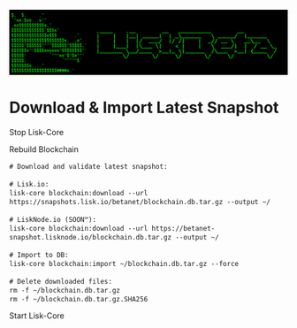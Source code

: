 ![##Images_README_Header##](./PNG/Header.png)

# Download & Import Latest Snapshot

Stop Lisk-Core

Rebuild Blockchain
```shell
# Download and validate latest snapshot:

# Lisk.io:
lisk-core blockchain:download --url https://snapshots.lisk.io/betanet/blockchain.db.tar.gz --output ~/

# LiskNode.io (SOON™):
lisk-core blockchain:download --url https://betanet-snapshot.lisknode.io/blockchain.db.tar.gz --output ~/

# Import to DB:
lisk-core blockchain:import ~/blockchain.db.tar.gz --force

# Delete downloaded files:
rm -f ~/blockchain.db.tar.gz
rm -f ~/blockchain.db.tar.gz.SHA256
```

Start Lisk-Core
